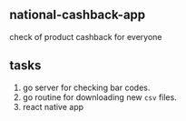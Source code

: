 ## national-cashback-app

check of product cashback for everyone

## tasks

1. go server for checking bar codes.
2. go routine for downloading new `csv` files.
3. react native app

